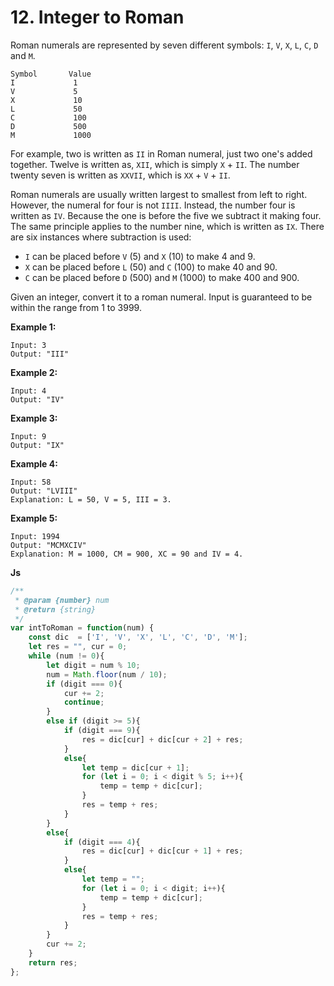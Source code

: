 # 12. Integer to Roman

Roman numerals are represented by seven different symbols: `I`, `V`, `X`, `L`, `C`, `D` and `M`.

```
Symbol       Value
I             1
V             5
X             10
L             50
C             100
D             500
M             1000
```

For example, two is written as `II` in Roman numeral, just two one's added together. Twelve is written as, `XII`, which is simply `X` + `II`. The number twenty seven is written as `XXVII`, which is `XX` + `V` + `II`.

Roman numerals are usually written largest to smallest from left to right. However, the numeral for four is not `IIII`. Instead, the number four is written as `IV`. Because the one is before the five we subtract it making four. The same principle applies to the number nine, which is written as `IX`. There are six instances where subtraction is used:

- `I` can be placed before `V` (5) and `X` (10) to make 4 and 9. 
- `X` can be placed before `L` (50) and `C` (100) to make 40 and 90. 
- `C` can be placed before `D` (500) and `M` (1000) to make 400 and 900.

Given an integer, convert it to a roman numeral. Input is guaranteed to be within the range from 1 to 3999.

**Example 1:**

```
Input: 3
Output: "III"
```

**Example 2:**

```
Input: 4
Output: "IV"
```

**Example 3:**

```
Input: 9
Output: "IX"
```

**Example 4:**

```
Input: 58
Output: "LVIII"
Explanation: L = 50, V = 5, III = 3.
```

**Example 5:**

```
Input: 1994
Output: "MCMXCIV"
Explanation: M = 1000, CM = 900, XC = 90 and IV = 4.
```

**Js**

```javascript
/**
 * @param {number} num
 * @return {string}
 */
var intToRoman = function(num) {
    const dic  = ['I', 'V', 'X', 'L', 'C', 'D', 'M'];
    let res = "", cur = 0;
    while (num != 0){
        let digit = num % 10;
        num = Math.floor(num / 10);
        if (digit === 0){
            cur += 2;
            continue;
        }
        else if (digit >= 5){
            if (digit === 9){
                res = dic[cur] + dic[cur + 2] + res;
            }
            else{
                let temp = dic[cur + 1];
                for (let i = 0; i < digit % 5; i++){
                    temp = temp + dic[cur];
                }
                res = temp + res;
            }
        }
        else{
            if (digit === 4){
                res = dic[cur] + dic[cur + 1] + res;
            }
            else{
                let temp = "";
                for (let i = 0; i < digit; i++){
                    temp = temp + dic[cur];
                }
                res = temp + res;
            }
        }
        cur += 2;
    }
    return res;
};
```

